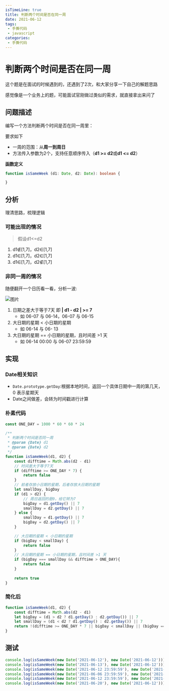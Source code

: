 ```yaml
---
isTimeLine: true
title: 判断两个时间是否在同一周
date: 2021-06-12
tags:
 - 手撕代码
 - javascript
categories:
 - 手撕代码
---
```

# 判断两个时间是否在同一周

这个题是在面试的时候遇到的，还遇到了2次，和大家分享一下自己的解题思路

感觉像是一个业务上的题，可能面试官刚做过类似的需求，就直接拿出来问了

## 问题描述
编写一个方法判断两个时间是否在同一周里：

要求如下
* 一周的范围：从**周一到周日**
* 方法传入参数为2个，支持任意顺序传入（**d1 >= d2**或**d1 <= d2**）

**函数定义**

```ts
function isSameWeek (d1: Date, d2: Date): boolean {

}
```

## 分析
理清思路，梳理逻辑

### 可能出现的情况
>假设d1<=d2

1. d1∉[1,7]，d2∈[1,7]
2. d1∈[1,7]，d2∈[1,7]
3. d1∈[1,7]，d2∉[1,7]

### 非同一周的情况
随便翻开一个日历看一看，分析一波:

![图片](https://img.cdn.sugarat.top/mdImg/MTYyMzQ4NzgwOTAyOA==623487809028)

1. 日期之差大于等于7天 即 **| d1 - d2 | >= 7**
   * 如 06-07 与 06-14，06-07 与 06-15 
2. 大日期的星期 < 小日期的星期
   * 如 06-14 与 06- 13
3. 大日期的星期 == 小日期的星期，且时间差 >1 天
   * 如 06-14 00:00 与 06-07 23:59:59

## 实现
### Date相关知识
* `Date.prototype.getDay`:根据本地时间，返回一个具体日期中一周的第几天，0 表示星期天
* Date之间做差，会转为时间戳进行计算

### 朴素代码
```js
const ONE_DAY = 1000 * 60 * 60 * 24

/**
 * 判断两个时间是否同一周
 * @param {Date} d1 
 * @param {Date} d2 
 */
function isSameWeek(d1, d2) {
    const difftime = Math.abs(d2 - d1)
    // 时间差大于等于7天
    if (difftime >= ONE_DAY * 7) {
        return false
    }
    // 前者存放小日期的星期，后者存放大日期的星期
    let smallDay, bigDay
    if (d1 > d2) {
        // 周日返回的是0，给它转为7
        bigDay = d1.getDay() || 7
        smallDay = d2.getDay() || 7
    } else {
        smallDay = d1.getDay() || 7
        bigDay = d2.getDay() || 7
    }

    // 大日期的星期 < 小日期的星期
    if (bigDay < smallDay) {
        return false
    }
    // 大日期的星期 == 小日期的星期，且时间差 >1 天
    if (bigDay === smallDay && difftime > ONE_DAY){
        return false
    }
    
    return true
}
```

### 简化后
```js
function isSameWeek(d1, d2) {
    const difftime = Math.abs(d2 - d1)
    let bigDay = (d1 > d2 ? d1.getDay() : d2.getDay()) || 7
    let smallDay = (d1 < d2 ? d1.getDay() : d2.getDay()) || 7
    return !(difftime >= ONE_DAY * 7 || bigDay < smallDay || (bigDay === smallDay && difftime > ONE_DAY))
}
```
## 测试
```js
console.log(isSameWeek(new Date('2021-06-12'), new Date('2021-06-12')));  // true  
console.log(isSameWeek(new Date('2021-06-13'), new Date('2021-06-12')));  // true  
console.log(isSameWeek(new Date('2021-06-12 23:59:59'), new Date('2021-06-07')));  // true  
console.log(isSameWeek(new Date('2021-06-06 23:59:59'), new Date('2021-06-12')));  // false  
console.log(isSameWeek(new Date('2021-06-12 23:59:59'), new Date('2021-06-19')));  // false  
console.log(isSameWeek(new Date('2021-06-20'), new Date('2021-06-12')));  // false  
```
<comment/>
<tongji/>